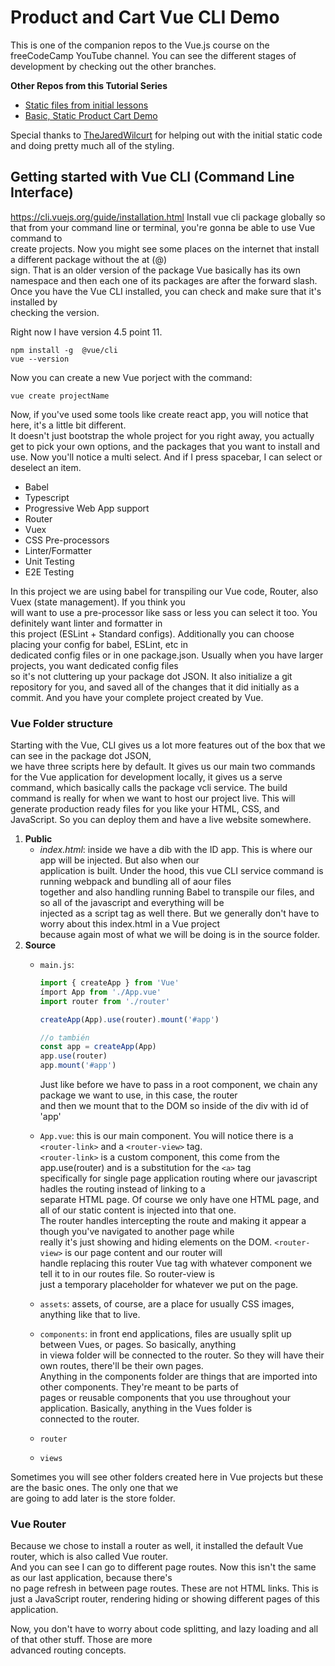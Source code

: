 # Product and Cart Vue CLI Demo

This is one of the companion repos to the Vue.js course on the freeCodeCamp YouTube channel.
You can see the different stages of development by checking out the other branches.

**Other Repos from this Tutorial Series**

- [Static files from initial lessons](https://github.com/gwenf/vue3-fcc-course-static-code)
- [Basic, Static Product Cart Demo](https://github.com/gwenf/vue3-fcc-course-basic-product-cart-demo)

Special thanks to [TheJaredWilcurt](https://github.com/TheJaredWilcurt) for helping out with the initial static code and doing pretty much all of the styling.

## Getting started with Vue CLI  (Command Line Interface)
https://cli.vuejs.org/guide/installation.html
Install vue cli package globally so that from your command line or terminal, you're gonna be able to use Vue command to  
create projects. Now you might see some places on the internet that install a different package without the at (@)  
sign. That is an older version of the package Vue basically has its own namespace and then each one of its packages are after the forward slash. Once you have the Vue CLI installed, you can check and make sure that it's installed by  
checking the version.

Right now I have version 4.5 point 11.
```
npm install -g  @vue/cli
vue --version
```

Now you can create a new Vue porject with the command:
```
vue create projectName
```
Now, if you've used some tools like create react app, you will notice that here, it's a little bit different.  
It doesn't just bootstrap the whole project for you right away, you actually get to pick your own options, and the packages that you want to install and use. Now you'll notice a multi select. And if I press spacebar, I can select or deselect an item.
- Babel
- Typescript
- Progressive Web App support
- Router
- Vuex
- CSS Pre-processors
- Linter/Formatter
- Unit Testing
- E2E Testing

In this project we are using babel for transpiling our Vue code, Router, also Vuex (state management). If you think you  
will want to use a pre-processor like sass or less you can select it too. You definitely want linter and formatter in  
this project (ESLint + Standard configs). Additionally you can choose placing your config for babel, ESLint, etc in  
dedicated config files or in one package.json. Usually when you have larger projects, you want dedicated config files  
so it's not cluttering up your package dot JSON. It also initialize a git repository for you, and saved all of the changes that it did initially as a commit. And you have your complete project created by Vue.

### Vue Folder structure
Starting with the Vue, CLI gives us a lot more features out of the box that we can see in the package dot JSON,  
we have three scripts here by default. It gives us our main two commands for the Vue application for development  locally, it gives us a serve command, which basically calls the package vcli service. The build command is really for   when we want to host our project live. This will generate production ready files for you like your HTML, CSS, and JavaScript. So you can deploy them and have a live website somewhere.

1. **Public**
	- *index.html*: inside we have a dib with the ID app. This is where our app will be injected. But also when our  
	application is built. Under the hood, this vue CLI service command is running webpack and bundling all of aour files  
	together and also handling running Babel to transpile our files, and so all of the javascript and everything will be  
	injected as a script tag as well there. But we generally don't have to worry about this index.html in a Vue project  
	because again most of what we will be doing is in the source folder.
2. **Source**
	- `main.js`:  


		```javascript
		import { createApp } from 'Vue'
		ímport App from './App.vue'
		import router from './router'

		createApp(App).use(router).mount('#app')

		//o también
		const app = createApp(App)
		app.use(router)
		app.mount('#app')
		```


		Just like before we have to pass in a root component, we chain any package we want to use, in this case, the router  
		and then we mount that to the DOM so inside of the div with id of 'app'

	- `App.vue`: this is our main component. You will notice there is a `<router-link>` and a `<router-view>` tag.  
		`<router-link>` is a custom component, this come from the app.use(router) and is a substitution for the `<a>` tag  
		specifically for single page application routing where our javascript hadles the routing instead of linking to a  
		separate HTML page. Of course we only have one HTML page, and all of our static content is injected into that one.  
		The router handles intercepting the route and making it appear a though you've navigated to another page while  
		really it's just showing and hiding elements on the DOM. `<router-view>` is our page content and our router will  
		handle replacing this router Vue tag with whatever component we tell it to in our routes file. So router-view is  
		just a temporary placeholder for whatever we put on the page.

	- `assets`: assets, of course, are a place for usually CSS images, anything like that to live.
	- `components`: in front end applications, files are usually split up between Vues, or pages. So basically, anything  
		in viewa folder will be connected to the router. So they will have their own routes, there'll be their own pages.  
		Anything in the components folder are things that are imported into other components. They're meant to be parts of  
		pages or reusable components that you use throughout your application. Basically, anything in the Vues folder is  
		connected to the router.
	- `router` 
	- `views`

Sometimes you will see other folders created here in Vue projects but these are the basic ones. The only one that we  
are going to add later is the store folder.

### Vue Router
Because we chose to install a router as well, it installed the default Vue router, which is also called Vue router.  
And you can see I can go to different page routes. Now this isn't the same as our last application, because there's  
no page refresh in between page routes. These are not HTML links. This is just a JavaScript router, rendering hiding or showing different pages of this application.

Now, you don't have to worry about code splitting, and lazy loading and all of that other stuff. Those are more  
advanced routing concepts.